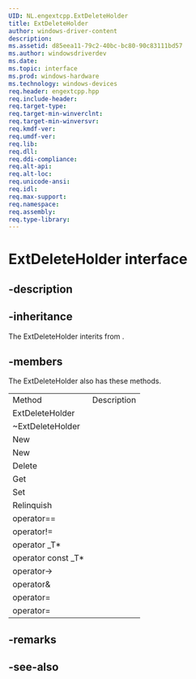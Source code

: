 ```yaml
---
UID: NL.engextcpp.ExtDeleteHolder
title: ExtDeleteHolder
author: windows-driver-content
description: 
ms.assetid: d85eea11-79c2-40bc-bc80-90c83111bd57
ms.author: windowsdriverdev
ms.date: 
ms.topic: interface
ms.prod: windows-hardware
ms.technology: windows-devices
req.header: engextcpp.hpp
req.include-header:
req.target-type:
req.target-min-winverclnt:
req.target-min-winversvr:
req.kmdf-ver:
req.umdf-ver:
req.lib:
req.dll:
req.ddi-compliance:
req.alt-api:
req.alt-loc:
req.unicode-ansi:
req.idl:
req.max-support:
req.namespace:
req.assembly:
req.type-library:
---
```


# ExtDeleteHolder interface

## -description



## -inheritance

The ExtDeleteHolder interits from . 

## -members

<p>The ExtDeleteHolder also has these methods.</p>
<table>
	<tr>
		<td>Method</td>
		<td>Description</td>
	</tr>
	<tr>
		<td>ExtDeleteHolder</td>
		<td></td>
	</tr>
	<tr>
		<td>~ExtDeleteHolder</td>
		<td></td>
	</tr>
	<tr>
		<td>New</td>
		<td></td>
	</tr>
	<tr>
		<td>New</td>
		<td></td>
	</tr>
	<tr>
		<td>Delete</td>
		<td></td>
	</tr>
	<tr>
		<td>Get</td>
		<td></td>
	</tr>
	<tr>
		<td>Set</td>
		<td></td>
	</tr>
	<tr>
		<td>Relinquish</td>
		<td></td>
	</tr>
	<tr>
		<td>operator==</td>
		<td></td>
	</tr>
	<tr>
		<td>operator!=</td>
		<td></td>
	</tr>
	<tr>
		<td>operator _T*</td>
		<td></td>
	</tr>
	<tr>
		<td>operator const _T*</td>
		<td></td>
	</tr>
	<tr>
		<td>operator-></td>
		<td></td>
	</tr>
	<tr>
		<td>operator&</td>
		<td></td>
	</tr>
	<tr>
		<td>operator=</td>
		<td></td>
	</tr>
	<tr>
		<td>operator=</td>
		<td></td>
	</tr>
</table>

## -remarks

## -see-also